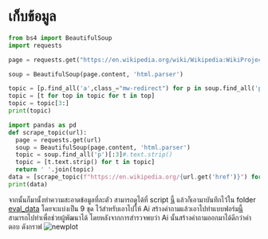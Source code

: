 # เก็บข้อมูล

```python
from bs4 import BeautifulSoup
import requests

page = requests.get("https://en.wikipedia.org/wiki/Wikipedia:WikiProject_Lists_of_topics")

soup = BeautifulSoup(page.content, 'html.parser')

topic = [p.find_all('a',class_="mw-redirect") for p in soup.find_all('p')]
topic = [t for top in topic for t in top]
topic = topic[3:]
print(topic)
```

```python
import pandas as pd
def scrape_topic(url):
  page = requests.get(url)
  soup = BeautifulSoup(page.content, 'html.parser')
  topic = soup.find_all('p')[:3]#.text.strip()
  topic = [t.text.strip() for t in topic]
  return ' '.join(topic)
data = [scrape_topic(f"https://en.wikipedia.org/{url.get('href')}") for url in topic] 
print(data)
```
จากนั้นก็มานั้งทำความสะอาดข้อมูลที่ละตัว 
สามารถดูได้ที่ script [นี้]( 
https://github.com/ohmreborn/question-generation-AIB2023/blob/main/evaluate/scrape_data_wiki.ipynb)
แล้วก็เอามาบันทึกไว้ใน folder [eval_data](https://github.com/ohmreborn/question-generation-AIB2023/tree/main/evaluate/eval_data)
โดยจะแบ่งเป็น 9 ชุด ไว้สำหรับเอาไปให้ Ai สร้างคำถามแล้วเอาไปทำแบบฟอร์ม[นี้](https://forms.gle/DJJUKEpYocycoTpC9) สามารถไปทำเพื่อช่วยผู้พัฒนาได้
โดยหลังจากการสำรวจพบว่า Ai นั้นสร้างคำถามออกมาได้ดีกว่าคำตอบ ดังกราฟ
![newplot](https://github.com/ohmreborn/conversation-generation-AIB2023/assets/98101484/c71fae78-bb9c-40c9-9705-560d85db0ea2)


